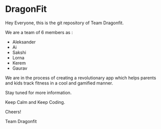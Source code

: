 # DragonFit

Hey Everyone, this is the git repository of Team Dragonfit.

We are a team of 6 members as :
* Aleksander
* Ai
* Sakshi
* Lorna
* Kerem
* Gaurav


We are in the process of creating a revolutionary app which helps parents and kids track fitness in a cool and gamified manner.

Stay tuned for more information.

Keep Calm and Keep Coding.

Cheers!

Team Dragonfit

